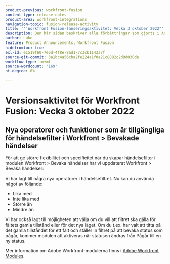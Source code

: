 ```yaml
---
product-previous: workfront-fusion
content-type: release-notes
product-area: workfront-integrations
navigation-topic: fusion-release-activity
title: '''Workfront Fusion-lanseringsaktivitet: Vecka 3 oktober 2022"'
description: Den här sidan beskriver alla förbättringar som gjorts i Adobe Workfront Fusion den 3 oktober 2022.
author: Luke
feature: Product Announcements, Workfront Fusion
hidefromtoc: true
exl-id: e1519f60-7e6d-4f8e-8ad1-7c3cb1143a7f
source-git-commit: 3a1bc4a56cba2fe224a1f0a21c8882c2d9d030de
workflow-type: tm+mt
source-wordcount: '169'
ht-degree: 0%

---
```


# Versionsaktivitet för Workfront Fusion: Vecka 3 oktober 2022

## Nya operatorer och funktioner som är tillgängliga för händelsefilter i Workfront > Bevakade händelser

För att ge större flexibilitet och specificitet när du skapar händelsefilter i modulen Workfront > Bevaka händelser har vi uppdaterat Workfront > Bevaka händelser:

Vi har lagt till några nya operatorer i händelsefiltret. Nu kan du använda något av följande:

* Lika med
* Inte lika med
* Större än
* Mindre än

Vi har också lagt till möjligheten att välja om du vill att filtret ska gälla för fältets gamla tillstånd eller för det nya läget. Om du t.ex. har valt att titta på det gamla tillståndet för ett fält och ställer in filtret på att bevaka status som pågår, kommer modulen att aktiveras när statusen ändras från Pågår till en ny status.

Mer information om Adobe Workfront-modulerna finns i [Adobe Workfront Modules](/help/quicksilver/workfront-fusion/apps-and-their-modules/workfront-modules.md).
